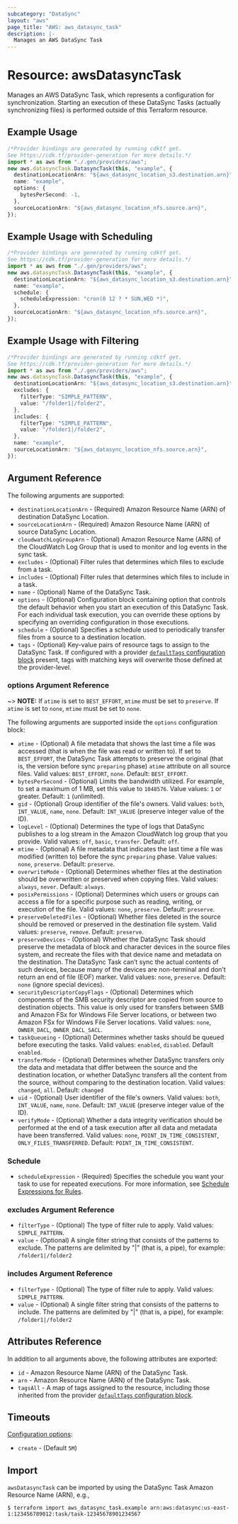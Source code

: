 ```yaml
---
subcategory: "DataSync"
layout: "aws"
page_title: "AWS: aws_datasync_task"
description: |-
  Manages an AWS DataSync Task
---
```


# Resource: awsDatasyncTask

Manages an AWS DataSync Task, which represents a configuration for synchronization. Starting an execution of these DataSync Tasks (actually synchronizing files) is performed outside of this Terraform resource.

## Example Usage

```typescript
/*Provider bindings are generated by running cdktf get.
See https://cdk.tf/provider-generation for more details.*/
import * as aws from "./.gen/providers/aws";
new aws.datasyncTask.DatasyncTask(this, "example", {
  destinationLocationArn: "${aws_datasync_location_s3.destination.arn}",
  name: "example",
  options: {
    bytesPerSecond: -1,
  },
  sourceLocationArn: "${aws_datasync_location_nfs.source.arn}",
});

```

## Example Usage with Scheduling

```typescript
/*Provider bindings are generated by running cdktf get.
See https://cdk.tf/provider-generation for more details.*/
import * as aws from "./.gen/providers/aws";
new aws.datasyncTask.DatasyncTask(this, "example", {
  destinationLocationArn: "${aws_datasync_location_s3.destination.arn}",
  name: "example",
  schedule: {
    scheduleExpression: "cron(0 12 ? * SUN,WED *)",
  },
  sourceLocationArn: "${aws_datasync_location_nfs.source.arn}",
});

```

## Example Usage with Filtering

```typescript
/*Provider bindings are generated by running cdktf get.
See https://cdk.tf/provider-generation for more details.*/
import * as aws from "./.gen/providers/aws";
new aws.datasyncTask.DatasyncTask(this, "example", {
  destinationLocationArn: "${aws_datasync_location_s3.destination.arn}",
  excludes: {
    filterType: "SIMPLE_PATTERN",
    value: "/folder1|/folder2",
  },
  includes: {
    filterType: "SIMPLE_PATTERN",
    value: "/folder1|/folder2",
  },
  name: "example",
  sourceLocationArn: "${aws_datasync_location_nfs.source.arn}",
});

```

## Argument Reference

The following arguments are supported:

* `destinationLocationArn` - (Required) Amazon Resource Name (ARN) of destination DataSync Location.
* `sourceLocationArn` - (Required) Amazon Resource Name (ARN) of source DataSync Location.
* `cloudwatchLogGroupArn` - (Optional) Amazon Resource Name (ARN) of the CloudWatch Log Group that is used to monitor and log events in the sync task.
* `excludes` - (Optional) Filter rules that determines which files to exclude from a task.
* `includes` - (Optional) Filter rules that determines which files to include in a task.
* `name` - (Optional) Name of the DataSync Task.
* `options` - (Optional) Configuration block containing option that controls the default behavior when you start an execution of this DataSync Task. For each individual task execution, you can override these options by specifying an overriding configuration in those executions.
* `schedule` - (Optional) Specifies a schedule used to periodically transfer files from a source to a destination location.
* `tags` - (Optional) Key-value pairs of resource tags to assign to the DataSync Task. If configured with a provider [`defaultTags` configuration block](https://registry.terraform.io/providers/hashicorp/aws/latest/docs#default_tags-configuration-block) present, tags with matching keys will overwrite those defined at the provider-level.

### options Argument Reference

\~> **NOTE:** If `atime` is set to `BEST_EFFORT`, `mtime` must be set to `preserve`. If `atime` is set to `none`, `mtime` must be set to `none`.

The following arguments are supported inside the `options` configuration block:

* `atime` - (Optional) A file metadata that shows the last time a file was accessed (that is when the file was read or written to). If set to `BEST_EFFORT`, the DataSync Task attempts to preserve the original (that is, the version before sync `preparing` phase) `atime` attribute on all source files. Valid values: `BEST_EFFORT`, `none`. Default: `BEST_EFFORT`.
* `bytesPerSecond` - (Optional) Limits the bandwidth utilized. For example, to set a maximum of 1 MB, set this value to `1048576`. Value values: `1` or greater. Default: `1` (unlimited).
* `gid` - (Optional) Group identifier of the file's owners. Valid values: `both`, `INT_VALUE`, `name`, `none`. Default: `INT_VALUE` (preserve integer value of the ID).
* `logLevel` - (Optional) Determines the type of logs that DataSync publishes to a log stream in the Amazon CloudWatch log group that you provide. Valid values: `off`, `basic`, `transfer`. Default: `off`.
* `mtime` - (Optional) A file metadata that indicates the last time a file was modified (written to) before the sync `preparing` phase. Value values: `none`, `preserve`. Default: `preserve`.
* `overwriteMode` - (Optional) Determines whether files at the destination should be overwritten or preserved when copying files. Valid values: `always`, `never`. Default: `always`.
* `posixPermissions` - (Optional) Determines which users or groups can access a file for a specific purpose such as reading, writing, or execution of the file. Valid values: `none`, `preserve`. Default: `preserve`.
* `preserveDeletedFiles` - (Optional) Whether files deleted in the source should be removed or preserved in the destination file system. Valid values: `preserve`, `remove`. Default: `preserve`.
* `preserveDevices` - (Optional) Whether the DataSync Task should preserve the metadata of block and character devices in the source files system, and recreate the files with that device name and metadata on the destination. The DataSync Task can’t sync the actual contents of such devices, because many of the devices are non-terminal and don’t return an end of file (EOF) marker. Valid values: `none`, `preserve`. Default: `none` (ignore special devices).
* `securityDescriptorCopyFlags` - (Optional) Determines which components of the SMB security descriptor are copied from source to destination objects. This value is only used for transfers between SMB and Amazon FSx for Windows File Server locations, or between two Amazon FSx for Windows File Server locations. Valid values: `none`, `OWNER_DACL`, `OWNER_DACL_SACL`.
* `taskQueueing` - (Optional) Determines whether tasks should be queued before executing the tasks. Valid values: `enabled`, `disabled`. Default `enabled`.
* `transferMode` - (Optional) Determines whether DataSync transfers only the data and metadata that differ between the source and the destination location, or whether DataSync transfers all the content from the source, without comparing to the destination location. Valid values: `changed`, `all`. Default: `changed`
* `uid` - (Optional) User identifier of the file's owners. Valid values: `both`, `INT_VALUE`, `name`, `none`. Default: `INT_VALUE` (preserve integer value of the ID).
* `verifyMode` - (Optional) Whether a data integrity verification should be performed at the end of a task execution after all data and metadata have been transferred. Valid values: `none`, `POINT_IN_TIME_CONSISTENT`, `ONLY_FILES_TRANSFERRED`. Default: `POINT_IN_TIME_CONSISTENT`.

### Schedule

* `scheduleExpression` - (Required) Specifies the schedule you want your task to use for repeated executions. For more information, see [Schedule Expressions for Rules](https://docs.aws.amazon.com/AmazonCloudWatch/latest/events/ScheduledEvents.html).

### excludes Argument Reference

* `filterType` - (Optional) The type of filter rule to apply. Valid values: `SIMPLE_PATTERN`.
* `value` - (Optional) A single filter string that consists of the patterns to exclude. The patterns are delimited by "|" (that is, a pipe), for example: `/folder1|/folder2`

### includes Argument Reference

* `filterType` - (Optional) The type of filter rule to apply. Valid values: `SIMPLE_PATTERN`.
* `value` - (Optional) A single filter string that consists of the patterns to include. The patterns are delimited by "|" (that is, a pipe), for example: `/folder1|/folder2`

## Attributes Reference

In addition to all arguments above, the following attributes are exported:

* `id` - Amazon Resource Name (ARN) of the DataSync Task.
* `arn` - Amazon Resource Name (ARN) of the DataSync Task.
* `tagsAll` - A map of tags assigned to the resource, including those inherited from the provider [`defaultTags` configuration block](https://registry.terraform.io/providers/hashicorp/aws/latest/docs#default_tags-configuration-block).

## Timeouts

[Configuration options](https://developer.hashicorp.com/terraform/language/resources/syntax#operation-timeouts):

* `create` - (Default `5M`)

## Import

`awsDatasyncTask` can be imported by using the DataSync Task Amazon Resource Name (ARN), e.g.,

```console
$ terraform import aws_datasync_task.example arn:aws:datasync:us-east-1:123456789012:task/task-12345678901234567
```
